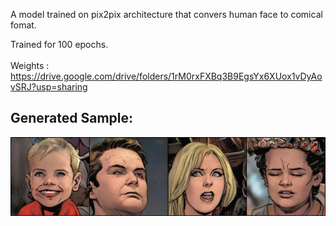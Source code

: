 A model trained on pix2pix architecture that convers human face to comical fomat. 


Trained for 100 epochs.\
\
Weights : \
	https://drive.google.com/drive/folders/1rM0rxFXBq3B9EgsYx6XUox1vDyAovSRJ?usp=sharing 

 ## Generated Sample:
 ![pipi](https://github.com/Pun-it/GANs/blob/main/pix2pix_humanToComic/outputImages/GeneratedSample.png?raw=true)

